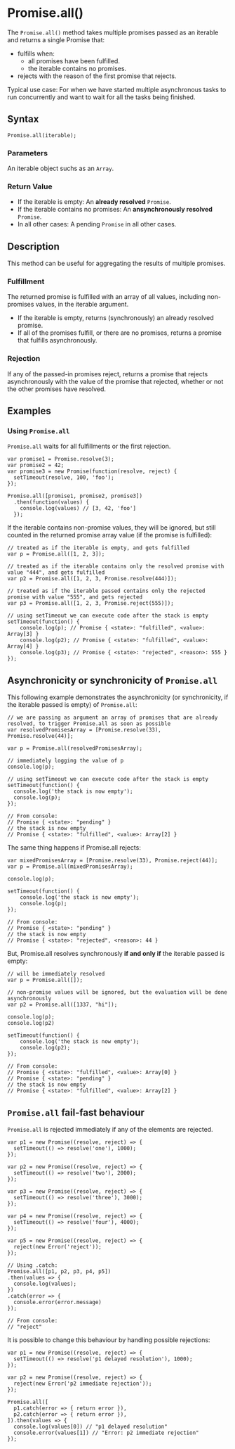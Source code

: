 # Promise.all()

The `Promise.all()` method takes multiple promises passed as an iterable and returns a single Promise that:
  - fulfills when:
    - all promises have been fulfilled.
    - the iterable contains no promises.
  - rejects with the reason of the first promise that rejects.

Typical use case: For when we have started multiple asynchronous tasks to run concurrently and want to wait for all the tasks being finished.

## Syntax

`Promise.all(iterable);`

### Parameters

An iterable object suchs as an `Array`.

### Return Value

- If the iterable is empty: An **already resolved** `Promise`.
- If the iterable contains no promises: An **ansynchronously resolved** `Promise`.
- In all other cases: A pending `Promise` in all other cases.

## Description

This method can be useful for aggregating the results of multiple promises.

### Fulfillment

The returned promise is fulfilled with an array of all values, including non-promises values, in the iterable argument.

  - If the iterable is empty, returns (synchronously) an already resolved promise.
  - If all of the promises fulfill, or there are no promises, returns a promise that fulfills asynchronously.

### Rejection

If any of the passed-in promises reject, returns a promise that rejects asynchronously with the value of the promise that rejected, whether or not the other promises have resolved.

## Examples

### Using `Promise.all`

`Promise.all` waits for all fulfillments or the first rejection.

    var promise1 = Promise.resolve(3);
    var promise2 = 42;
    var promise3 = new Promise(function(resolve, reject) {
      setTimeout(resolve, 100, 'foo');
    });

    Promise.all([promise1, promise2, promise3])
      .then(function(values) {
        console.log(values) // [3, 42, 'foo']
      });

If the iterable contains non-promise values, they will be ignored, but still counted in the returned promise array value (if the promise is fulfilled):

    // treated as if the iterable is empty, and gets fulfilled
    var p = Promise.all([1, 2, 3]);

    // treated as if the iterable contains only the resolved promise with value "444", and gets fulfilled
    var p2 = Promise.all([1, 2, 3, Promise.resolve(444)]);

    // treated as if the iterable passed contains only the rejected promise with value "555", and gets rejected
    var p3 = Promise.all([1, 2, 3, Promise.reject(555)]);

    // using setTimeout we can execute code after the stack is empty
    setTimeout(function() {
        console.log(p); // Promise { <state>: "fulfilled", <value>: Array[3] }
        console.log(p2); // Promise { <state>: "fulfilled", <value>: Array[4] }
        console.log(p3); // Promise { <state>: "rejected", <reason>: 555 }
    });

## Asynchronicity or synchronicity of `Promise.all`

This following example demonstrates the asynchronicity (or synchronicity, if the iterable passed is empty) of `Promise.all`:

    // we are passing as argument an array of promises that are already resolved, to trigger Promise.all as soon as possible
    var resolvedPromisesArray = [Promise.resolve(33), Promise.resolve(44)];

    var p = Promise.all(resolvedPromisesArray);

    // immediately logging the value of p
    console.log(p);

    // using setTimeout we can execute code after the stack is empty
    setTimeout(function() {
      console.log('the stack is now empty');
      console.log(p);
    });

    // From console:
    // Promise { <state>: "pending" } 
    // the stack is now empty
    // Promise { <state>: "fulfilled", <value>: Array[2] }

The same thing happens if Promise.all rejects:

    var mixedPromisesArray = [Promise.resolve(33), Promise.reject(44)];
    var p = Promise.all(mixedPromisesArray);
    
    console.log(p);
    
    setTimeout(function() {
        console.log('the stack is now empty');
        console.log(p);
    });

    // From console:
    // Promise { <state>: "pending" } 
    // the stack is now empty
    // Promise { <state>: "rejected", <reason>: 44 }
    
But, Promise.all resolves synchronously **if and only if** the iterable passed is empty:

    // will be immediately resolved
    var p = Promise.all([]);

    // non-promise values will be ignored, but the evaluation will be done asynchronously
    var p2 = Promise.all([1337, "hi"]); 

    console.log(p);
    console.log(p2)

    setTimeout(function() {
        console.log('the stack is now empty');
        console.log(p2);
    });

    // From console:
    // Promise { <state>: "fulfilled", <value>: Array[0] }
    // Promise { <state>: "pending" }
    // the stack is now empty
    // Promise { <state>: "fulfilled", <value>: Array[2] }

## `Promise.all` fail-fast behaviour

`Promise.all` is rejected immediately if any of the elements are rejected.

    var p1 = new Promise((resolve, reject) => { 
      setTimeout(() => resolve('one'), 1000); 
    });

    var p2 = new Promise((resolve, reject) => { 
      setTimeout(() => resolve('two'), 2000); 
    });

    var p3 = new Promise((resolve, reject) => {
      setTimeout(() => resolve('three'), 3000);
    });

    var p4 = new Promise((resolve, reject) => {
      setTimeout(() => resolve('four'), 4000);
    });

    var p5 = new Promise((resolve, reject) => {
      reject(new Error('reject'));
    });

    // Using .catch:
    Promise.all([p1, p2, p3, p4, p5])
    .then(values => { 
      console.log(values);
    })
    .catch(error => { 
      console.error(error.message)
    });

    // From console: 
    // "reject"

It is possible to change this behaviour by handling possible rejections:

    var p1 = new Promise((resolve, reject) => { 
      setTimeout(() => resolve('p1 delayed resolution'), 1000); 
    }); 

    var p2 = new Promise((resolve, reject) => {
      reject(new Error('p2 immediate rejection'));
    });

    Promise.all([
      p1.catch(error => { return error }),
      p2.catch(error => { return error }),
    ]).then(values => { 
      console.log(values[0]) // "p1 delayed resolution"
      console.error(values[1]) // "Error: p2 immediate rejection"
    });